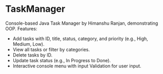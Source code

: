 # TaskManager
Console-based Java Task Manager by Himanshu Ranjan, demonstrating OOP.
Features:
- Add tasks with ID, title, status, category, and priority (e.g., High, Medium, Low).
- View all tasks or filter by categories.
- Delete tasks by ID.
- Update task status (e.g., In Progress to Done).
- Interactive console menu with input Validation for user input.